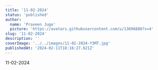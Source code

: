 ```yaml
---
title: '11-02-2024'
status: 'published'
author:
  name: 'Praveen Juge'
  picture: 'https://avatars.githubusercontent.com/u/13696888?v=4'
slug: '11-02-2024'
description: ''
coverImage: '../../images/11-02-2024-Y3MT.jpg'
publishedAt: '2024-02-11T18:16:27.621Z'
---
```


11-02-2024